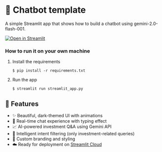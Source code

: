 # 💬 Chatbot template

A simple Streamlit app that shows how to build a chatbot using gemini-2.0-flash-001.

[![Open in Streamlit](https://static.streamlit.io/badges/streamlit_badge_black_white.svg)](https://chatbot-template.streamlit.app/)

### How to run it on your own machine

1. Install the requirements

   ```
   $ pip install -r requirements.txt
   ```

2. Run the app

   ```
   $ streamlit run streamlit_app.py
   ```
## 🚀 Features

- ✨ Beautiful, dark-themed UI with animations
- 💬 Real-time chat experience with typing effect
- 📈 AI-powered investment Q&A using Gemini API
- 🤖 Intelligent intent filtering (only investment-related queries)
- 📸 Custom branding and styling
- ☁️ Ready for deployment on [Streamlit Cloud](https://streamlit.io/cloud)
